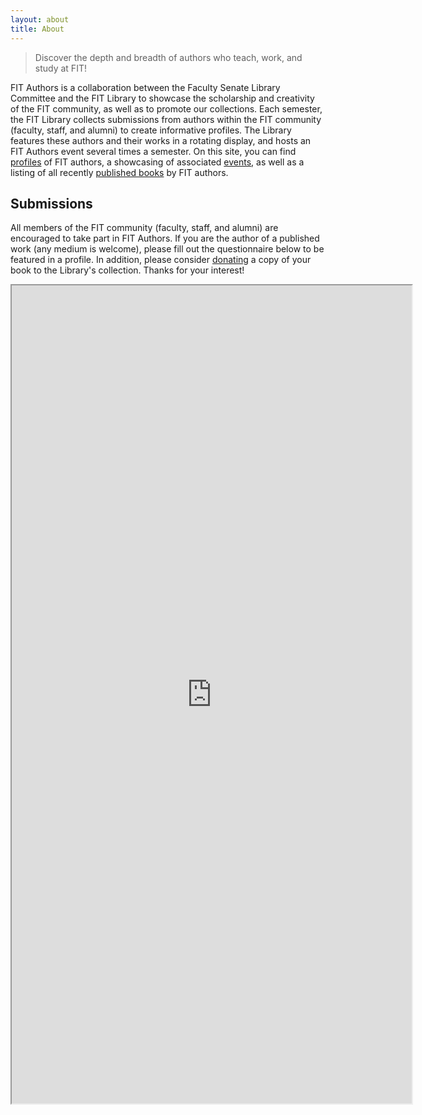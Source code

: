 ```yaml
---
layout: about
title: About
---
```

> Discover the depth and breadth of authors who teach, work, and study at FIT!  

FIT Authors is a collaboration between the Faculty Senate Library Committee and the FIT Library to showcase the scholarship and creativity of the FIT community, as well as to promote our collections. Each semester, the FIT Library collects submissions from authors within the FIT community (faculty, staff, and alumni) to create informative profiles. The Library features these authors and their works in a rotating display, and hosts an FIT Authors event several times a semester. On this site, you can find [profiles](/profiles/) of FIT authors, a showcasing of associated [events](/events/), as well as a listing of all recently [published books](/publications/) by FIT authors.

## Submissions

All members of the FIT community (faculty, staff, and alumni) are encouraged to take part in FIT Authors. If you are the author of a published work (any medium is welcome), please fill out the questionnaire below to be featured in a profile. In addition, please consider [donating](mailto:libacquisition@fitnyc.edu) a copy of your book to the Library's collection. Thanks for your interest!

<div class="embed-responsive embed-responsive-7by5 mt-5">
  <iframe class="embed-responsive-item" src="https://docs.google.com/forms/d/e/1FAIpQLSf0eo6ngiX8nQC4tTxoaDvK-T5d9UVSDCVrtvHeUOZ719ky4Q/viewform?embedded=true" width="640" height="1309">Loading…</iframe>
</div>
